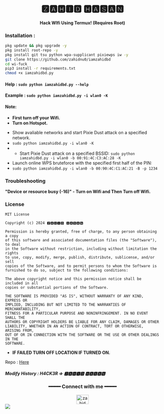 
<h1 align="center">🆉🅰🅷🅸🅳 🅷🅰🆂🅰🅽</h1>
<h4 align="center">Hack WIfi Using Termux! (Requires Root)</h4>

### Installation :

```bash
pkg update && pkg upgrade -y
pkg install root-repo -y
pkg install git tsu python wpa-supplicant pixiewps iw -y
git clone https://github.com/zahidnu0/iamzahidbd 
cd wi-fuck 
pip3 install -r requirements.txt
chmod +x iamzahidbd.py
```
#### Help : `sudo python iamzahidbd.py --help`
#### Example : `sudo python iamzahidbd.py -i wlan0 -K`

#### Note: 
+ **First turn off your Wifi.**
+ **Turn on Hotspot.**
- Show avaliable networks and start Pixie Dust attack on a specified network.
- `sudo python iamzahidbd.py -i wlan0 -K`
- - Start Pixie Dust attack on a specified BSSID:
`sudo python iamzahidbd.py -i wlan0 -b 00:91:4C:C3:AC:28 -K`
- Launch online WPS bruteforce with the specified first half of the PIN:
- `sudo python iamzahidbd.py -i wlan0 -b 00:90:4C:C1:AC:21 -B -p 1234`
### Troubleshooting
**"Device or resource busy (-16)" - Turn on Wifi and Then Turn off Wifi.**

### License

````
MIT License

Copyright (c) 2024 🆉🅰🅷🅸🅳 🅷🅰🆂🅰🅽

Permission is hereby granted, free of charge, to any person obtaining a copy
of this software and associated documentation files (the "Software"), to deal
in the Software without restriction, including without limitation the rights
to use, copy, modify, merge, publish, distribute, sublicense, and/or sell
copies of the Software, and to permit persons to whom the Software is
furnished to do so, subject to the following conditions:

The above copyright notice and this permission notice shall be included in all
copies or substantial portions of the Software.

THE SOFTWARE IS PROVIDED "AS IS", WITHOUT WARRANTY OF ANY KIND, EXPRESS OR
IMPLIED, INCLUDING BUT NOT LIMITED TO THE WARRANTIES OF MERCHANTABILITY,
FITNESS FOR A PARTICULAR PURPOSE AND NONINFRINGEMENT. IN NO EVENT SHALL THE
AUTHORS OR COPYRIGHT HOLDERS BE LIABLE FOR ANY CLAIM, DAMAGES OR OTHER
LIABILITY, WHETHER IN AN ACTION OF CONTRACT, TORT OR OTHERWISE, ARISING FROM,
OUT OF OR IN CONNECTION WITH THE SOFTWARE OR THE USE OR OTHER DEALINGS IN THE
SOFTWARE.
````

+ **IF FAILED TURN OFF LOCATION IF TURNED ON.**

Repo : <a href="https://github.com/zahidnu0/iamzahidbd"> Here </a>

##### Modify History : H4CK3R => 🆉🅰🅷🅸🅳 🅷🅰🆂🅰🅽
<div align="center">
<h3>━━━━ Connect with me ━━━━</h3>
<a href="https://fb.coMontoucd0" target="blank"><img align="center" src="https://raw.githubusercontent.com/rahuldkjain/github-profile-readme-generator/master/src/images/icons/Social/facebook.svg" alt="zahid" height="30" width="40" /></a>
</div>
<a href="https://github.com/zahidnu0">  <img align="center" src="https://visitor-badge.laobi.icu/badge?style=flat-square&page_id=sadman-11.wifi-hack"></a>

